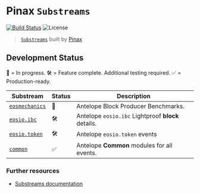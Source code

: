 # Pinax `Substreams`

[![Build Status](https://github.com/pinax-network/substreams/actions/workflows/ci.yml/badge.svg)](https://github.com/pinax-network/substreams/actions/workflows/ci.yml)
![License](https://img.shields.io/github/license/pinax-network/substreams)

> [`Substreams`](https://substreams.streamingfast.io) built by [Pinax](https://pinax.network)

## Development Status

🔨 = In progress.
🛠 = Feature complete. Additional testing required.
✅ = Production-ready.

| Substream      | Status | Description |
|----------------|--------|-------------|
| [`eosmechanics`](substreams/eosmechanics)     | 🔨 | Antelope Block Producer Benchmarks.
| [`eosio.ibc`](substreams/eosio.ibc)           | 🛠 | Antelope `eosio.ibc` Lightproof **block** details.
| [`eosio.token`](substreams/eosio.token)       | 🛠 | Antelope `eosio.token` events
| [`common`](substreams/common)                 | ✅ | Antelope **Common** modules for all events.

### Further resources

- [Substreams documentation](https://substreams.streamingfast.io)

